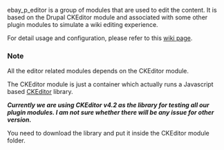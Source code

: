 ebay_p_editor is a group of modules that are used to edit the content. It is based on the Drupal CKEditor module and associated with some other plugin modules to simulate a wiki editing experience.

For detail usage and configuration, please refer to this [wiki page](https://wiki.vip.corp.ebay.com/display/eBayCMS/ebay_p_editor).

### Note

All the editor related modules depends on the CKEditor module.

The CKEditor module is just a container which actually runs a Javascript based [CKEditor](http://ckeditor.com/) library. 

***Currently we are using CKEditor v4.2 as the library for testing all our plugin modules. I am not sure whether there will be any issue for other version.***

You need to download the library and put it inside the CKEditor module folder.

